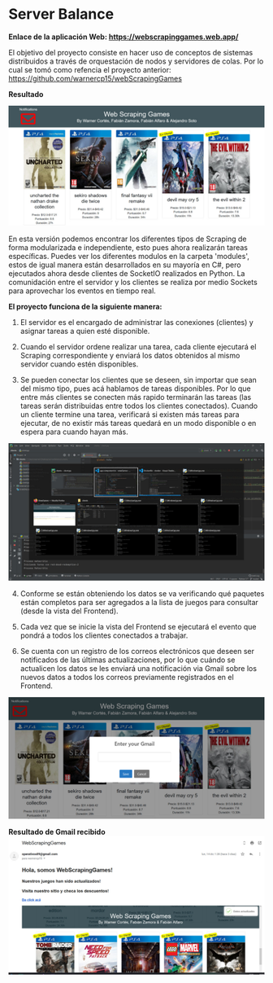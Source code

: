 # Server Balance

**Enlace de la aplicación Web: https://webscrapinggames.web.app/**

El objetivo del proyecto consiste en hacer uso de conceptos de sistemas distribuidos a través de orquestación de nodos y servidores de colas. Por lo cual se tomó como refencia el proyecto anterior: https://github.com/warnercp15/webScrapingGames

**Resultado**

![vistaWeb](<./assets/result.jpeg>)


En esta versión podemos encontrar los diferentes tipos de Scraping de forma modularizada e independiente, esto pues ahora  realizarán tareas específicas. Puedes ver los diferentes modulos en la carpeta 'modules', estos de igual manera están desarrollados en su mayoría en C#, pero ejecutados ahora desde clientes de SocketIO realizados en Python. La comunidación entre el servidor y los clientes se realiza por medio Sockets para aprovechar los eventos en tiempo real.

**El proyecto funciona de la siguiente manera:**

1. El servidor es el encargado de administrar las conexiones (clientes) y asignar tareas a quien esté disponible.

2. Cuando el servidor ordene realizar una tarea, cada cliente ejecutará el Scraping correspondiente y enviará los datos obtenidos al mismo servidor cuando estén disponibles.

3. Se pueden conectar los clientes que se deseen, sin importar que sean del mismo tipo, pues acá hablamos de tareas disponibles. Por lo que entre más clientes se conecten más rapido terminarán las tareas (las tareas serán distribuidas entre todos los clientes conectados). Cuando un cliente termine una tarea, verificará si existen más tareas para ejecutar, de no existir más tareas quedará en un modo disponible o en espera para cuando hayan más.

![multiClientes](<./assets/processing.jpeg>)

4. Conforme se están obteniendo los datos se va verificando qué paquetes están completos para ser agregados a la lista de juegos para consultar (desde la vista del Frontend).

5. Cada vez que se inicie la vista del Frontend se ejecutará el evento que pondrá a todos los clientes conectados a trabajar.

6. Se cuenta con un registro de los correos electrónicos que deseen ser notificados de las últimas actualizaciones, por lo que cuándo se actualicen los datos se les enviará una notificación via Gmail sobre los nuevos datos a todos los correos previamente registrados en el Frontend. 

![multiClientes](<./assets/register.jpeg>)

**Resultado de Gmail recibido**
![multiClientes](<./assets/mail.jpeg>)
